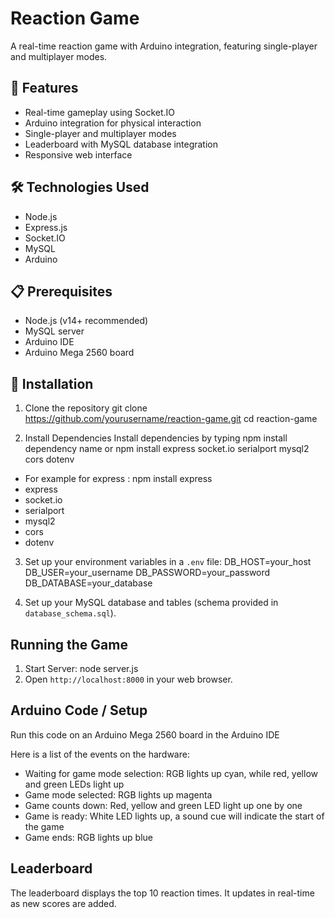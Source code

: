 # Reaction Game

A real-time reaction game with Arduino integration, featuring single-player and multiplayer modes.

## 🚀 Features

- Real-time gameplay using Socket.IO
- Arduino integration for physical interaction
- Single-player and multiplayer modes
- Leaderboard with MySQL database integration
- Responsive web interface

## 🛠️ Technologies Used

- Node.js
- Express.js
- Socket.IO
- MySQL
- Arduino

## 📋 Prerequisites

- Node.js (v14+ recommended)
- MySQL server
- Arduino IDE
- Arduino Mega 2560 board

## 🔧 Installation

1. Clone the repository
git clone https://github.com/yourusername/reaction-game.git
cd reaction-game


2. Install Dependencies
Install dependencies by typing npm install dependency name or npm install express socket.io serialport mysql2 cors dotenv
- For example for express : npm install express 
- express
- socket.io 
- serialport 
- mysql2
- cors
- dotenv

3. Set up your environment variables in a `.env` file:
DB_HOST=your_host
DB_USER=your_username
DB_PASSWORD=your_password
DB_DATABASE=your_database

4. Set up your MySQL database and tables (schema provided in `database_schema.sql`).

## Running the Game
1. Start Server: node server.js
2. Open `http://localhost:8000` in your web browser.

## Arduino Code / Setup
Run this code on an Arduino Mega 2560 board in the Arduino IDE

Here is a list of the events on the hardware:
- Waiting for game mode selection: RGB lights up cyan, while red, yellow and green LEDs light up
- Game mode selected: RGB lights up magenta
- Game counts down: Red, yellow and green LED light up one by one
- Game is ready: White LED lights up, a sound cue will indicate the start of the game
- Game ends: RGB lights up blue

## Leaderboard

The leaderboard displays the top 10 reaction times. It updates in real-time as new scores are added.
